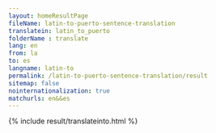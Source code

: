 ```yaml
---
layout: homeResultPage
fileName: latin-to-puerto-sentence-translation
translatein: latin_to_puerto
folderName : translate
lang: en
from: la
to: es
langname: latin-to
permalink: /latin-to-puerto-sentence-translation/result
sitemap: false
nointernationalization: true
matchurls: en&&es
---
```

{% include result/translateinto.html %}

<script src="/js/result/translation.js" data-foldername="{{page.folderName}}" data-lang="{{page.lang}}"></script>
